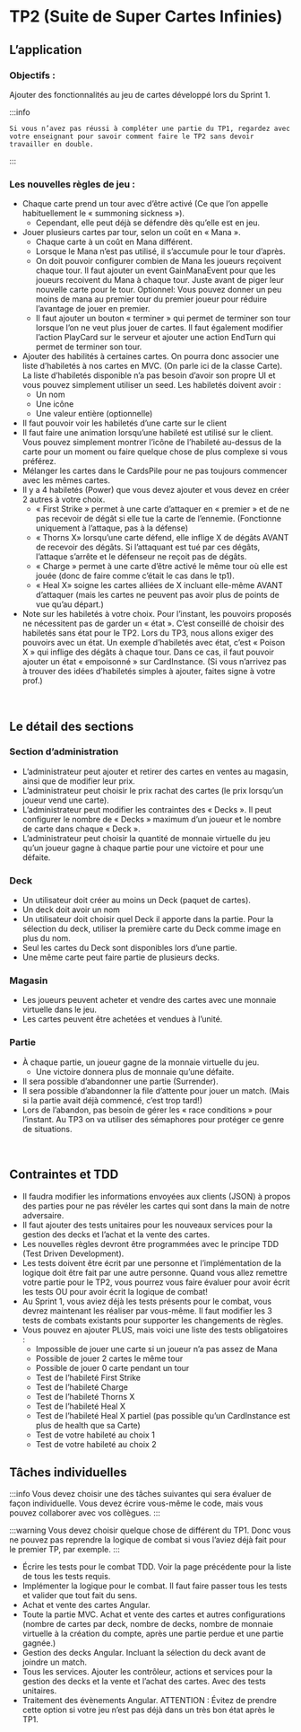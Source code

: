 # TP2 (Suite de Super Cartes Infinies)

## L’application

### Objectifs : 
Ajouter des fonctionnalités au jeu de cartes développé lors du Sprint 1.


:::info

	Si vous n’avez pas réussi à compléter une partie du TP1, regardez avec votre enseignant pour savoir comment faire le TP2 sans devoir travailler en double.
:::

### Les nouvelles règles de jeu :
- Chaque carte prend un tour avec d’être activé (Ce que l’on appelle habituellement le « summoning sickness »).
    - Cependant, elle peut déjà se défendre dès qu’elle est en jeu.
- Jouer plusieurs cartes par tour, selon un coût en « Mana ».
    - Chaque carte à un coût en Mana différent.
    - Lorsque le Mana n’est pas utilisé, il s’accumule pour le tour d’après.
    - On doit pouvoir configurer combien de Mana les joueurs reçoivent chaque tour. Il faut ajouter un event GainManaEvent pour que les joueurs recoivent du Mana à chaque tour. Juste avant de piger leur nouvelle carte pour le tour. Optionnel: Vous pouvez donner un peu moins de mana au premier tour du premier joueur pour réduire l’avantage de jouer en premier.
    - Il faut ajouter un bouton « terminer » qui permet de terminer son tour lorsque l’on ne veut plus jouer de cartes. Il faut également modifier l’action PlayCard sur le serveur et ajouter une action EndTurn qui permet de terminer son tour.
 
- Ajouter des habilités à certaines cartes. On pourra donc associer une liste d’habiletés à nos cartes en MVC. (On parle ici de la classe Carte). La liste d’habiletés disponible n’a pas besoin d’avoir son propre UI et vous pouvez simplement utiliser un seed. Les habiletés doivent avoir :
    - Un nom
    - Une icône
    - Une valeur entière (optionnelle)
- Il faut pouvoir voir les habiletés d’une carte sur le client
- Il faut faire une animation lorsqu’une habileté est utilisé sur le client. Vous pouvez simplement montrer l’icône de l’habileté au-dessus de la carte pour un moment ou faire quelque chose de plus complexe si vous préférez.
- Mélanger les cartes dans le CardsPile pour ne pas toujours commencer avec les mêmes cartes.
- Il y a 4 habiletés (Power) que vous devez ajouter et vous devez en créer 2 autres à votre choix.
    - « First Strike » permet à une carte d’attaquer en « premier » et de ne pas recevoir de dégât si elle tue la carte de l’ennemie. (Fonctionne uniquement à l’attaque, pas à la défense)
    - « Thorns X» lorsqu’une carte défend, elle inflige X de dégâts AVANT de recevoir des dégâts. Si l’attaquant est tué par ces dégâts, l’attaque s’arrête et le défenseur ne reçoit pas de dégâts.
    - « Charge » permet à une carte d’être activé le même tour où elle est jouée (donc de faire comme c’était le cas dans le tp1).
    - « Heal X» soigne les cartes alliées de X incluant elle-même AVANT d’attaquer (mais les cartes ne peuvent pas avoir plus de points de vue qu’au départ.) 
- Note sur les habiletés à votre choix. Pour l’instant, les pouvoirs proposés ne nécessitent pas de garder un « état ». C’est conseillé de choisir des habiletés sans état pour le TP2. Lors du TP3, nous allons exiger des pouvoirs avec un état. Un exemple d’habiletés avec état, c’est « Poison X » qui inflige des dégâts à chaque tour. Dans ce cas, il faut pouvoir ajouter un état « empoisonné » sur CardInstance. (Si vous n’arrivez pas à trouver des idées d’habiletés simples à ajouter, faites signe à votre prof.)

 
## Le détail des sections
### Section d’administration
- L’administrateur peut ajouter et retirer des cartes en ventes au magasin, ainsi que de modifier leur prix.
- L’administrateur peut choisir le prix rachat des cartes (le prix lorsqu’un joueur vend une carte).
- L’administrateur peut modifier les contraintes des « Decks ». Il peut configurer le nombre de « Decks » maximum d’un joueur et le nombre de carte dans chaque « Deck ».
- L’administrateur peut choisir la quantité de monnaie virtuelle du jeu qu’un joueur gagne à chaque partie pour une victoire et pour une défaite.
### Deck
- Un utilisateur doit créer au moins un Deck (paquet de cartes).
- Un deck doit avoir un nom
- Un utilisateur doit choisir quel Deck il apporte dans la partie. Pour la sélection du deck, utiliser la première carte du Deck comme image en plus du nom.
- Seul les cartes du Deck sont disponibles lors d’une partie.
- Une même carte peut faire partie de plusieurs decks.
### Magasin
- Les joueurs peuvent acheter et vendre des cartes avec une monnaie virtuelle dans le jeu.
- Les cartes peuvent être achetées et vendues à l’unité.
### Partie
- À chaque partie, un joueur gagne de la monnaie virtuelle du jeu.
    - Une victoire donnera plus de monnaie qu’une défaite.
- Il sera possible d’abandonner une partie (Surrender).
- Il sera possible d’abandonner la file d’attente pour jouer un match. (Mais si la partie avait déjà commencé, c’est trop tard!)
- Lors de l’abandon, pas besoin de gérer les « race conditions » pour l’instant. Au TP3 on va utiliser des sémaphores pour protéger ce genre de situations.
	
 
## Contraintes et TDD
- Il faudra modifier les informations envoyées aux clients (JSON) à propos des parties pour ne pas révéler les cartes qui sont dans la main de notre adversaire.
- Il faut ajouter des tests unitaires pour les nouveaux services pour la gestion des decks et l’achat et la vente des cartes.
- Les nouvelles règles devront être programmées avec le principe TDD (Test Driven Development).
- Les tests doivent être écrit par une personne et l’implémentation de la logique doit être fait par une autre personne. Quand vous allez remettre votre partie pour le TP2, vous pourrez vous faire évaluer pour avoir écrit les tests OU pour avoir écrit la logique de combat!
- Au Sprint 1, vous aviez déjà les tests présents pour le combat, vous devrez maintenant les réaliser par vous-même. Il faut modifier les 3 tests de combats existants pour supporter les changements de règles.
- Vous pouvez en ajouter PLUS, mais voici une liste des tests obligatoires :
    - Impossible de jouer une carte si un joueur n’a pas assez de Mana
    - Possible de jouer 2 cartes le même tour
    - Possible de jouer 0 carte pendant un tour
    - Test de l’habileté First Strike
    - Test de l’habileté Charge
    - Test de l’habileté Thorns X
    - Test de l’habileté Heal X
    - Test de l’habileté Heal X partiel (pas possible qu’un CardInstance est plus de health que sa Carte)
    - Test de votre habileté au choix 1
    - Test de votre habileté au choix 2
 
## Tâches individuelles
:::info
Vous devez choisir une des tâches suivantes qui sera évaluer de façon individuelle. Vous devez écrire vous-même le code, mais vous pouvez collaborer avec vos collègues.
:::

:::warning
Vous devez choisir quelque chose de différent du TP1. Donc vous ne pouvez pas reprendre la logique de combat si vous l’aviez déjà fait pour le premier TP, par exemple.
:::

- Écrire les tests pour le combat TDD. Voir la page précédente pour la liste de tous les tests requis.
- Implémenter la logique pour le combat. Il faut faire passer tous les tests et valider que tout fait du sens.
- Achat et vente des cartes Angular.
- Toute la partie MVC.  Achat et vente des cartes et autres configurations (nombre de cartes par deck, nombre de decks, nombre de monnaie virtuelle à la création du compte, après une partie perdue et une partie gagnée.)
- Gestion des decks Angular. Incluant la sélection du deck avant de joindre un match.
- Tous les services. Ajouter les contrôleur, actions et services pour la gestion des decks et la vente et l’achat des cartes.  Avec des tests unitaires.
- Traitement des évènements Angular. ATTENTION : Évitez de prendre cette option si votre jeu n’est pas déjà dans un très bon état après le TP1.
